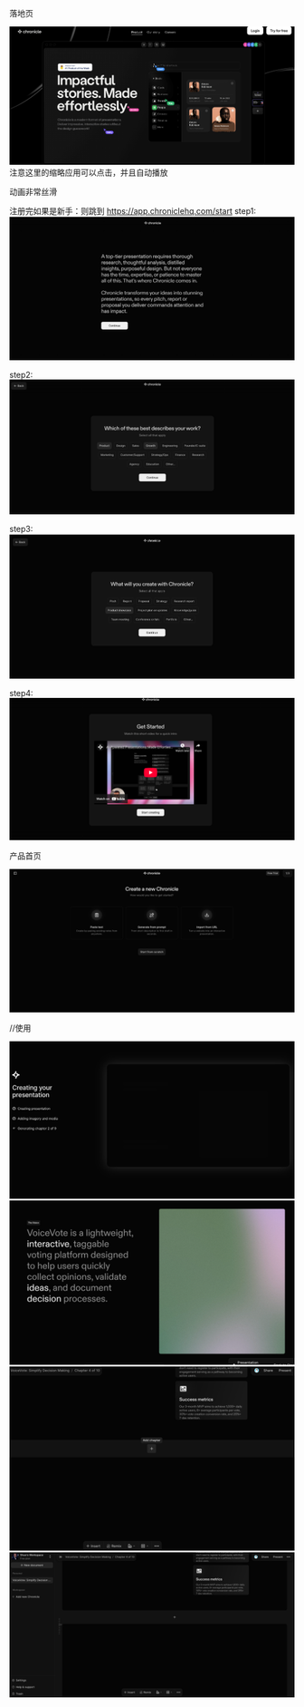 落地页

![alt text](image-3.png)
注意这里的缩略应用可以点击，并且自动播放

动画非常丝滑

注册完如果是新手：则跳到 https://app.chroniclehq.com/start
step1:
![alt text](image.png)

step2:
![alt text](image-1.png)

step3:
![alt text](image-2.png)

step4:
![alt text](image-4.png)

产品首页

![alt text](image-5.png)

//使用

![alt text](image-6.png)
![alt text](image-7.png)
![alt text](image-8.png)
![alt text](image-9.png)
